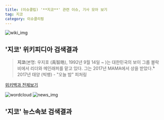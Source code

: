 ```yaml
---
title: (이슈클립) '**지코**' 관련 이슈, 기사 모아 보기
tag: 지코
category: 이슈클리핑
---
```

![wiki_img](https://user-images.githubusercontent.com/42597476/44503234-41136a80-a6d0-11e8-9071-6fc6418eafe4.png)
## **'**지코**'** 위키피디아 검색결과
>**지코**(본명: 우지호 (禹智皓), 1992년 9월 14일 ~ )는 대한민국의 보이 그룹 블락비에서 리더와 메인래퍼를 맡고 있다. 그는 2017년 MAMA에서 상을 받았다.̇̇̇̈* 2017년 태양 (빅뱅) - "오늘 밤" 피처링

<a href="https://ko.wikipedia.org/wiki/지코" target="_blank">위키백과 전체보기</a>

![wordcloud](https://s3.ap-northeast-2.amazonaws.com/lyrics101-wordcloud/2018-09-18-1537245007.png)
![news_img](https://user-images.githubusercontent.com/42597476/44507050-1206f400-a6e4-11e8-8d98-7ffbfebb353f.png)
## **'**지코**'** 뉴스속보 검색결과

